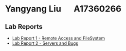 # Yangyang Liu &emsp; A17360266
## Lab Reports
* [Lab Report 1 - Remote Access and FileSystem](https://yal103.github.io/cse15l-lab-reports/lab1.html)
* [Lab Report 2 - Servers and Bugs](https://yal103.github.io/cse15l-lab-reports/lab-report-2.html)
